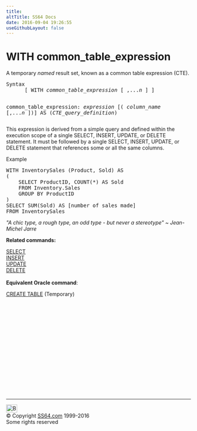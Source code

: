 ```yaml
---
title:
altTitle: SS64 Docs
date: 2016-09-04 19:26:55
useGithubLayout: false
---
```

<!-- #BeginLibraryItem "/Library/head_sql.lbi" --><!-- #EndLibraryItem --><h1>WITH common_table_expression</h1>
<p>A temporary <i>named</i> result set, known as a common table expression (CTE). </p>
<pre>Syntax
      [ WITH <i>common_table_expression</i> [ ,...<i>n</i> ] ]

   common_table_expression:
        <i>expression</i> [( <i>column_name </i>[,...<i>n</i> ])]
          AS
            (<i>CTE_query_definition</i>)</pre>
<p>    This expression is derived from a simple query and defined within the execution scope of a single SELECT, INSERT, UPDATE, or DELETE statement. It must be followed by a single SELECT, INSERT, UPDATE, or DELETE statement that references some or all the same columns. </p>
<p>Example</p>
<pre>WITH InventorySales (Product, Sold) AS <br>(<br>    SELECT ProductID, COUNT(*) AS Sold<br>    FROM Inventory.Sales<br>    GROUP BY ProductID<br>) <br>SELECT SUM(Sold) AS [number of sales made]<br>FROM InventorySales</pre>
<p class="quote"><i>"A chic type, a rough type, an odd type - but never a stereotype"
~ Jean-Michel Jarre </i></p>
<p><b>Related commands:</b></p>
<p>  <span class="body"><a href="select.html">SELECT</a><br>
    <a href="insert.html">INSERT</a><br>
    <a href="update.html">UPDATE</a><br>
  <a href="delete.html">DELETE</a></span><br>
  <br>
<b>Equivalent Oracle command</b>:</p>
<p><a href="../ora/table_c.html">CREATE TABLE</a> (Temporary)</p><!-- #BeginLibraryItem "/Library/foot_sql.lbi" --><p>
<!-- ss64-sql -->
<ins class="adsbygoogle" style="display:inline-block;width:300px;height:250px" data-ad-client="ca-pub-6140977852749469" data-ad-slot="6953563613"></ins>
<script>
(adsbygoogle = window.adsbygoogle || []).push({});
</script></p>
<hr>
<div id="bl" class="footer"><a href="clause_with_common_te.html#"><img src="../images/top.png" width="30" height="22" alt="Back to the Top"></a></div>
<div id="br" class="footer, tagline">© Copyright <a href="../index.html">SS64.com</a> 1999-2016<br>
Some rights reserved</div><!-- #EndLibraryItem -->

